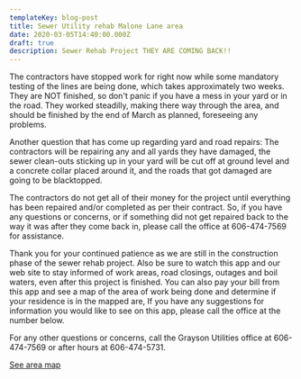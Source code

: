 ```yaml
---
templateKey: blog-post
title: Sewer Utility rehab Malone Lane area
date: 2020-03-05T14:40:00.000Z
draft: true
description: Sewer Rehab Project THEY ARE COMING BACK!!
---
```

The contractors have stopped work for right now while some mandatory testing of the lines are being done, which takes approximately two weeks.  They are NOT finished, so don't panic if you have a mess in your yard or in the road.  They worked steadilly, making there way through the area, and should be finished by the end of March as planned, foreseeing any problems.  

Another question that has come up regarding yard and road repairs:  The contractors will be repairing any and all yards they have damaged, the sewer clean-outs sticking up in your yard will be cut off at ground level and a concrete collar placed around it, and the roads that got damaged are going to be blacktopped.  

The contractors do not get all of their money for the project until everything has been repaired and/or completed as per their contract.  So, if you have any questions or concerns, or if something did not get repaired back to the way it was after they come back in, please call the office at 606-474-7569 for assistance. 

Thank you for your continued patience as we are still in the construction phase of the sewer rehab project.  Also be sure to watch this app and our web site to stay informed of work areas, road closings, outages and boil waters, even after this project is finished.  You can also pay your bill from this app and see a map of the area of work being done and determine if your residence is in the mapped are, If you have any suggestions for information you would like to see on this app, please call the office at the number below. 

For any other questions or concerns, call the Grayson Utilities office at 606-474-7569 or after hours at 606-474-5731.

[See area map](https://graysonutilities.geosync.cloud/map/)

